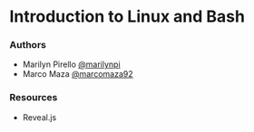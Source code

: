 # Introduction to Linux and Bash #

### Authors ###

* Marilyn Pirello [@marilynpi](https://github.com/marilynpi)
* Marco Maza [@marcomaza92](https://github.com/marcomaza92)

### Resources ###

* Reveal.js
